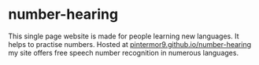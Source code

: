 # number-hearing

This single page website is made for people learning new languages. It helps to practise numbers. Hosted at [pintermor9.github.io/number-hearing](https://pintermor9.github.io/number-hearing/) my site offers free speech number recognition in numerous languages.
